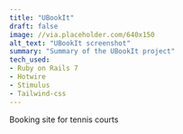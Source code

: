 ```yaml
---
title: "UBookIt"
draft: false
image: //via.placeholder.com/640x150
alt_text: "UBookIt screenshot"
summary: "Summary of the UBookIt project"
tech_used:
- Ruby on Rails 7
- Hotwire
- Stimulus
- Tailwind-css
---
```


Booking site for tennis courts

